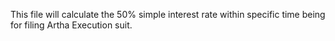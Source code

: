 This file will calculate the 50% simple interest rate within specific time being for filing Artha Execution suit.
